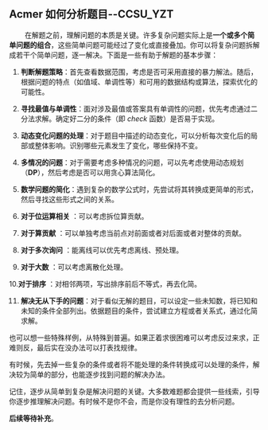 ## Acmer 如何分析题目--CCSU_YZT

        在解题之前，理解问题的本质是关键。许多复杂问题实际上是**一个或多个简单问题的组合**，这些简单问题可能经过了变化或直接叠加。你可以将复杂问题拆解成若干个简单问题，逐一解决。下面是一些有助于解题的基本步骤：

1. **判断解题策略**：首先查看数据范围，考虑是否可采用直接的暴力解法。随后，根据问题的特点（如值域、单调性等）和可用的数据结构或算法，探索优化的可能性。

2. **寻找最值与单调性**：面对涉及最值或答案具有单调性的问题，优先考虑通过二分法求解。确定好二分的条件（即 $check$ 函数）是否易于实现。

3. **动态变化问题的处理**：对于题目中描述的动态变化，可以分析每次变化后的局部或整体影响。识别哪些元素发生了变化，哪些保持不变。

4. **多情况的问题**：对于需要考虑多种情况的问题，可以先考虑使用动态规划（**DP**），然后考虑是否可以用贪心算法简化。

5. **数学问题的简化**：遇到复杂的数学公式时，先尝试将其转换成更简单的形式，然后寻找这些形式之间的关系。

6. **对于位运算相关** ：可以考虑拆位算贡献。

7. **对于算贡献** ：可以单独考虑当前点对前面或者对后面或者对整体的贡献。

8. **对于多次询问** ：能离线可以优先考虑离线、预处理。

9. **对于大数** ：可以考虑离散化处理。

10.**对于排序** ：对相邻两项，写出排序前后不等式，再去化简。 

11. **解决无从下手的问题**：对于看似无解的题目，可以设定一些未知数，将已知和未知的条件全部列出。依据题目的条件，尝试建立方程或者关系式，通过化简求解。

   也可以想一些特殊样例，从特殊到普遍。如果正着求很困难可以考虑反过来求，正难则反，最后实在没办法可以打表找规律。

   有时候，先去掉一些复杂的条件或者将不能处理的条件转换成可以处理的条件，解决较为简单的部分，也能逐步找到问题的解决办法。

记住，逐步从简单到复杂是解决问题的关键。大多数难题都会提供一些线索，引导你逐步推理解决问题。有时候不是你不会，而是你没有理性的去分析问题。

**后续等待补充**。
